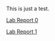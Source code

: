 This is just a test.

[Lab Report 0](https://chikimiko.github.io/cse15l-lab-reports/lab-report-1-week-0.html)

[Lab Report 1](https://chikimiko.github.io/cse15l-lab-reports/week-1-lab-report.html)
